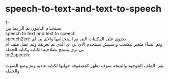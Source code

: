 # speech-to-text-and-text-to-speech
1- </br>بستخدام البايثون تم الر بط بين 
<br>speech to text and text to speech 
<br>speech2txt:
 يحتوي على المكتبات التي تم استخدامها والاي بي اي 
 <br>وتم انشاء متغير  تيكست و سبيش يستخدم الاي بي اي الذي تم تعريفه وتم عمل ملف ام بي ثري يسمح بصلاحية الكتابه وكتابه الجمله 
 <br>txt2speech:<br>
 <br>يقرا الملف الموجود والنتيجه سوف تظهر كمصفوفه حولتها لكتابه عاديه 
 وتم وضع الصوت والجمله 
